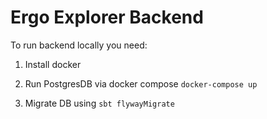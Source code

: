 # Ergo Explorer Backend

To run backend locally you need:

1. Install docker

2. Run PostgresDB via docker compose `docker-compose up`

3. Migrate DB using `sbt flywayMigrate`
